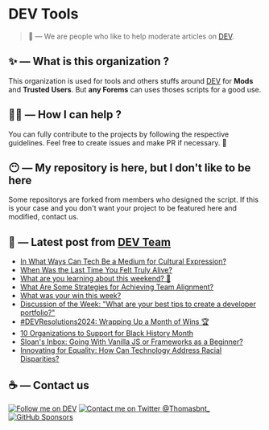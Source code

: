 # DEV Tools

> 🔧 — We are people who like to help moderate articles on [DEV](https://dev.to).

## ✨ — What is this organization ?

This organization is used for tools and others stuffs around [DEV](https://dev.to) for **Mods** and **Trusted Users**. But __any Forems__ can uses thoses scripts for a good use.


## 💪🏼 — How I can help ?

You can fully contribute to the projects by following the respective guidelines. Feel free to create issues and make PR if necessary. 🎉

## 😶 — My repository is here, but I don't like to be here

Some repositorys are forked from members who designed the script. If this is your case and you don't want your project to be featured here and modified, contact us.

## 📝 — Latest post from [DEV Team](https://dev.to/devteam)

<!-- BLOG-POST-LIST:START -->
- [In What Ways Can Tech Be a Medium for Cultural Expression?](https://dev.to/devteam/in-what-ways-can-tech-be-a-medium-for-cultural-expression-4cng)
- [When Was the Last Time You Felt Truly Alive?](https://dev.to/devteam/when-was-the-last-time-you-felt-truly-alive-11ee)
- [What are you learning about this weekend? 🧠](https://dev.to/devteam/what-are-you-learning-about-this-weekend-3b6)
- [What Are Some Strategies for Achieving Team Alignment?](https://dev.to/devteam/what-are-some-strategies-for-achieving-team-alignment-21ji)
- [What was your win this week?](https://dev.to/devteam/what-was-your-win-this-week-cga)
- [Discussion of the Week: &quot;What are your best tips to create a developer portfolio?&quot;](https://dev.to/devteam/discussion-of-the-week-what-are-your-best-tips-to-create-a-developer-portfolio-2jo4)
- [#DEVResolutions2024: Wrapping Up a Month of Wins 🏆](https://dev.to/devteam/devresolutions2024-wrapping-up-a-month-of-wins-350d)
- [10 Organizations to Support for Black History Month](https://dev.to/devteam/10-organizations-to-support-for-black-history-month-2op0)
- [Sloan&#39;s Inbox: Going With Vanilla JS or Frameworks as a Beginner?](https://dev.to/devteam/sloans-inbox-going-with-vanilla-js-or-frameworks-as-a-beginner-1gcf)
- [Innovating for Equality: How Can Technology Address Racial Disparities?](https://dev.to/devteam/innovating-for-equality-how-can-technology-address-racial-disparities-bo8)
<!-- BLOG-POST-LIST:END -->


## ☕ — Contact us

[![Follow me on DEV](https://img.shields.io/badge/dev.to-%2308090A.svg?&style=for-the-badge&logo=dev.to&logoColor=white&alt=devto)](https://dev.to/thomasbnt)
[![Contact me on Twitter @Thomasbnt_](https://img.shields.io/badge/Contact%20me%20on%20Twitter-%231DA1F2.svg?&style=for-the-badge&logo=twitter&logoColor=white&alt=twitter)](https://twitter.com/messages/1142357270-1142357270?text=Hello,%20I%20contact%20you%20from%20devtotools%20&recipient_id=1142357270) [![GitHub Sponsors](https://img.shields.io/badge/Sponsor%20me-%23EA54AE.svg?&style=for-the-badge&logo=github-sponsors&logoColor=white)](https://github.com/sponsors/thomasbnt)


